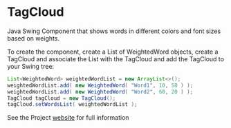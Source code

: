 TagCloud
========

Java Swing Component that shows words in different colors and font sizes based on weights.

To create the component, create a List of WeightedWord objects, create a TagCloud and associate the List<WeighetdWord> with the TagCloud and add the TagCloud to your Swing tree:

```Java
List<WeightedWord> weightedWordList = new ArrayList<>();
weightedWordList.add( new WeightedWord( "Word1", 10, 50 ) );
weightedWordList.add( new WeightedWord( "Word2", 60, 20 ) );
TagCloud tagCloud = new TagCloud();
tagCloud.setWordsList( weightedWordList );
```

See the Project [website](http://richardeigenmann.github.io/TagCloud) for full information 

<script>
  (function(i,s,o,g,r,a,m){i['GoogleAnalyticsObject']=r;i[r]=i[r]||function(){
  (i[r].q=i[r].q||[]).push(arguments)},i[r].l=1*new Date();a=s.createElement(o),
  m=s.getElementsByTagName(o)[0];a.async=1;a.src=g;m.parentNode.insertBefore(a,m)
  })(window,document,'script','//www.google-analytics.com/analytics.js','ga');

  ga('create', 'UA-47341387-2', 'richardeigenmann.github.io');
  ga('send', 'pageview');

</script>
